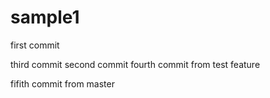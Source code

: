 sample1
=======
first commit


third commit
second commit
fourth commit from test feature

fifith commit from master